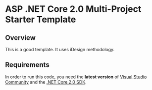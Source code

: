 # ASP .NET Core 2.0 Multi-Project Starter Template

## Overview
This is a good template. It uses iDesign methodology.

## Requirements
In order to run this code, you need the **latest version** of [Visual Studio Community](https://www.visualstudio.com/downloads/ "Visual Studio Community") and the [.NET Core 2.0 SDK](https://www.microsoft.com/net/download/core ".NET Core 2.0 SDK").